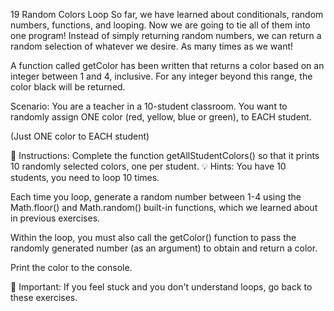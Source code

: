 19 Random Colors Loop
So far, we have learned about conditionals, random numbers, functions, and looping. Now we are going to tie all of them into one program! Instead of simply returning random numbers, we can return a random selection of whatever we desire. As many times as we want!

A function called getColor has been written that returns a color based on an integer between 1 and 4, inclusive. For any integer beyond this range, the color black will be returned.

Scenario: You are a teacher in a 10-student classroom. You want to randomly assign ONE color (red, yellow, blue or green), to EACH student.

(Just ONE color to EACH student)

📝 Instructions:
Complete the function getAllStudentColors() so that it prints 10 randomly selected colors, one per student.
💡 Hints:
You have 10 students, you need to loop 10 times.

Each time you loop, generate a random number between 1-4 using the Math.floor() and Math.random() built-in functions, which we learned about in previous exercises.

Within the loop, you must also call the getColor() function to pass the randomly generated number (as an argument) to obtain and return a color.

Print the color to the console.

🔎 Important:
If you feel stuck and you don't understand loops, go back to these exercises.
